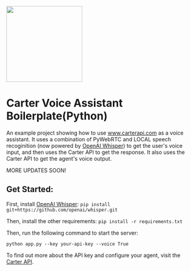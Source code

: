 <a href="https://www.carterapi.com"><img src="https://151297354-files.gitbook.io/~/files/v0/b/gitbook-x-prod.appspot.com/o/spaces%2FciRkFwFdI6llRRifmbqJ%2Fuploads%2FrWJk4wUxapMwAgqOV3Np%2FBUILT-WITH-CARTER.svg?alt=media&token=32f7a446-b9b8-4ded-9263-1c11158c9c2f" style="width: 200px;" /></a>

# Carter Voice Assistant Boilerplate(Python)

An example project showing how to use www.carterapi.com as a voice assistant. It uses a combination of PyWebRTC and LOCAL speech recoginition (now powered by [OpenAI Whisper](https://github.com/openai/whisper)) to get the user's voice input, and then uses the Carter API to get the response. It also uses the Carter API to get the agent's voice output.

MORE UPDATES SOON!

<h2>Get Started:</h2>

First, install [OpenAI Whisper](https://github.com/openai/whisper):
`pip install git+https://github.com/openai/whisper.git `

Then, install the other requirements:
`pip install -r requirements.txt`

Then, run the following command to start the server:

`python app.py --key your-api-key --voice True`

To find out more about the API key and configure your agent, visit the [Carter API](https://www.carterapi.com/).

